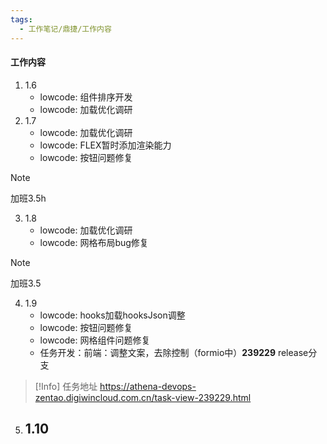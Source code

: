 ```yaml
---
tags:
  - 工作笔记/鼎捷/工作内容
---
```

#### 工作内容
1. 1.6
	- lowcode: 组件排序开发
	- lowcode: 加载优化调研
2. 1.7
	- lowcode: 加载优化调研
	- lowcode: FLEX暂时添加渲染能力
	- lowcode: 按钮问题修复
>[!Note]
>加班3.5h

3. 1.8
	- lowcode: 加载优化调研
	- lowcode: 网格布局bug修复
>[!Note]
>加班3.5


4. 1.9
	- lowcode: hooks加载hooksJson调整
	- lowcode: 按钮问题修复
	- lowcode: 网格组件问题修复
	- 任务开发：前端：调整文案，去除控制（formio中）**239229**  release分支

>[!Info] 任务地址
>https://athena-devops-zentao.digiwincloud.com.cn/task-view-239229.html
	
5. 1.10
	- 